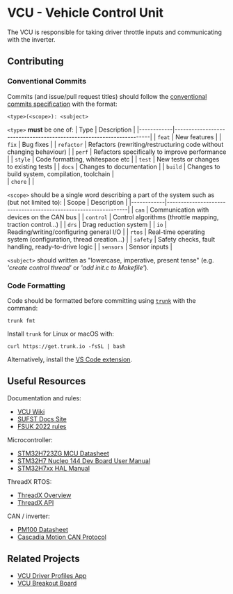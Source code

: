# VCU - Vehicle Control Unit
The VCU is responsible for taking driver throttle inputs and communicating with the inverter.

## Contributing

### Conventional Commits
Commits (and issue/pull request titles) should follow the [conventional commits specification](https://www.conventionalcommits.org/en/v1.0.0/) with the format:
```
<type>(<scope>): <subject>
```

`<type>` __must__ be one of:
| Type       | Description                                                         |
|------------|---------------------------------------------------------------------|
| `feat`     | New features                                                        |
| `fix`      | Bug fixes                                                           |
| `refactor` | Refactors (rewriting/restructuring code without changing behaviour) |
| `perf`     | Refactors specifically to improve performance                       |
| `style`    | Code formatting, whitespace etc                                     |
| `test`     | New tests or changes to existing tests                              |
| `docs`     | Changes to documentation                                            |
| `build`    | Changes to build system, compilation, toolchain                     |      
| `chore`    | |

`<scope>` should be a single word describing a part of the system such as (but not limited to):
| Scope      | Description                                                    |
|------------|----------------------------------------------------------------|
| `can`      | Communication with devices on the CAN bus                      |
| `control`  | Control algorithms (throttle mapping, traction control...)     |
| `drs`      | Drag reduction system                                          |
| `io`       | Reading/writing/configuring general I/O                        |
| `rtos`     | Real-time operating system (configuration, thread creation...) |
| `safety`   | Safety checks, fault handling, ready-to-drive logic            |
| `sensors`  | Sensor inputs                                                  |

`<subject>` should written as "lowercase, imperative, present tense" (e.g. _'create control thread'_ or _'add init.c to Makefile'_).

### Code Formatting
Code should be formatted before committing using [`trunk`](https://docs.trunk.io) with the command:
```
trunk fmt
```
Install `trunk` for Linux or macOS with:
```
curl https://get.trunk.io -fsSL | bash
```
Alternatively, install the [VS Code extension](https://marketplace.visualstudio.com/items?itemName=Trunk.io).

## Useful Resources

Documentation and rules:
- [VCU Wiki](https://github.com/sufst/vcu/wiki)
- [SUFST Docs Site](https://docs.sufst.co.uk/en/latest/)
- [FSUK 2022 rules](https://www.imeche.org/docs/default-source/1-oscar/formula-student/2022/rules/fsuk-2022-rules---final.pdf?sfvrsn=2)

Microcontroller:
- [STM32H723ZG MCU Datasheet](https://www.st.com/resource/en/datasheet/stm32h723vg.pdf)
- [STM32H7 Nucleo 144 Dev Board User Manual](https://www.st.com/resource/en/user_manual/dm00499160-stm32h7-nucleo144-boards-mb1364-stmicroelectronics.pdf)
- [STM32H7xx HAL Manual](https://www.st.com/resource/en/user_manual/um2217-description-of-stm32h7-hal-and-lowlayer-drivers-stmicroelectronics.pdf)

ThreadX RTOS:
- [ThreadX Overview](https://docs.microsoft.com/en-us/azure/rtos/threadx/overview-threadx)
- [ThreadX API](https://docs.microsoft.com/en-us/azure/rtos/threadx/chapter4)

CAN / inverter:
- [PM100 Datasheet](https://www.cascadiamotion.com/images/catalog/DataSheets/PM100.pdf)
- [Cascadia Motion CAN Protocol](https://app.box.com/s/vf9259qlaadhzxqiqrt5cco8xpsn84hk/file/27334613044)


## Related Projects

- [VCU Driver Profiles App](https://github.com/sufst/vcu-driver-profile)
- [VCU Breakout Board](https://github.com/sufst/vcu-breakout)
